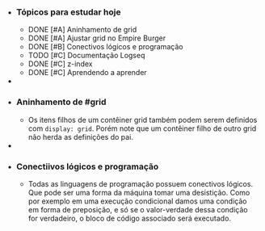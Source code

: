 - ### Tópicos para estudar hoje
	- DONE [#A] Aninhamento de grid
	- DONE [#A] Ajustar grid no Empire Burger
	- DONE [#B] Conectivos lógicos e programação
	- TODO [#C] Documentação Logseq
	- DONE [#C] z-index
	- DONE [#C] Aprendendo a aprender
-
- ### Aninhamento de #grid
	- Os itens filhos de um contêiner grid também podem serem definidos com ``display: grid``. Porém note que um contêiner filho de outro grid não herda as definições do pai.
-
- ### Conectiivos lógicos e programação
	- Todas as linguagens de programação possuem conectivos lógicos. Que pode ser uma forma da máquina tomar uma desistição. Como por exemplo em uma execução condicional damos uma condição em forma de preposição, e só se o valor-verdade dessa condição for verdadeiro, o bloco de código associado será executado.